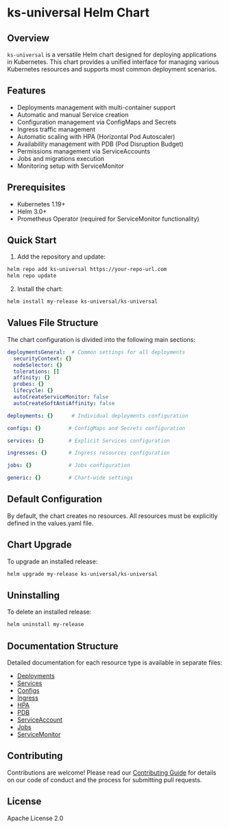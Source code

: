 # ks-universal Helm Chart

## Overview
`ks-universal` is a versatile Helm chart designed for deploying applications in Kubernetes. This chart provides a unified interface for managing various Kubernetes resources and supports most common deployment scenarios.

## Features
- Deployments management with multi-container support
- Automatic and manual Service creation
- Configuration management via ConfigMaps and Secrets
- Ingress traffic management
- Automatic scaling with HPA (Horizontal Pod Autoscaler)
- Availability management with PDB (Pod Disruption Budget)
- Permissions management via ServiceAccounts
- Jobs and migrations execution
- Monitoring setup with ServiceMonitor

## Prerequisites
- Kubernetes 1.19+
- Helm 3.0+
- Prometheus Operator (required for ServiceMonitor functionality)

## Quick Start

1. Add the repository and update:
```bash
helm repo add ks-universal https://your-repo-url.com
helm repo update
```

2. Install the chart:
```bash
helm install my-release ks-universal/ks-universal
```

## Values File Structure

The chart configuration is divided into the following main sections:

```yaml
deploymentsGeneral:  # Common settings for all deployments
  securityContext: {}
  nodeSelector: {}
  tolerations: []
  affinity: {}
  probes: {}
  lifecycle: {}
  autoCreateServiceMonitor: false
  autoCreateSoftAntiAffinity: false

deployments: {}      # Individual deployments configuration

configs: {}         # ConfigMaps and Secrets configuration

services: {}        # Explicit Services configuration

ingresses: {}       # Ingress resources configuration

jobs: {}            # Jobs configuration

generic: {}         # Chart-wide settings
```

## Default Configuration

By default, the chart creates no resources. All resources must be explicitly defined in the values.yaml file.

## Chart Upgrade

To upgrade an installed release:

```bash
helm upgrade my-release ks-universal/ks-universal
```

## Uninstalling

To delete an installed release:

```bash
helm uninstall my-release
```

## Documentation Structure

Detailed documentation for each resource type is available in separate files:
- [Deployments](./deployments.md)
- [Services](./services.md)
- [Configs](./configs.md)
- [Ingress](./ingress.md)
- [HPA](./hpa.md)
- [PDB](./pdb.md)
- [ServiceAccount](./serviceaccount.md)
- [Jobs](./jobs.md)
- [ServiceMonitor](./servicemonitor.md)

## Contributing
Contributions are welcome! Please read our [Contributing Guide](./CONTRIBUTING.md) for details on our code of conduct and the process for submitting pull requests.

## License
Apache License 2.0

